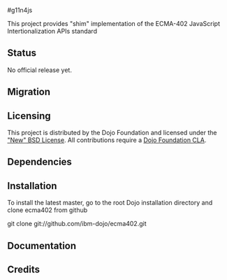 #g11n4js

This project provides "shim" implementation of the ECMA-402 JavaScript Intertionalization APIs standard

## Status

No official release yet.

## Migration

## Licensing

This project is distributed by the Dojo Foundation and licensed under the ["New" BSD License](./LICENSE).
All contributions require a [Dojo Foundation CLA](http://dojofoundation.org/about/claForm).

## Dependencies

## Installation

 To install the latest master, go to the root Dojo installation directory and clone ecma402 from github

 git clone git://github.com/ibm-dojo/ecma402.git

## Documentation


## Credits


